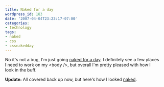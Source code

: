 ```yaml
---
title: Naked for a day
wordpress_id: 183
date: '2007-04-04T23:23:17-07:00'
categories:
- technology
tags:
- naked
- css
- cssnakedday
---
```

No it's not a bug, I'm just going [naked for a day][].  I definitely see a few places I need to work on my &lt;body
/&gt;, but overall I'm pretty pleased with how I look in the buff.

[naked for a day]: http://naked.dustindiaz.com/

**Update:** All covered back up now, but here's how I looked [naked][].

[naked]: http://www.flickr.com/photos/wnorris/447913714/
